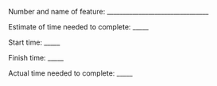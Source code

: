 Number and name of feature: ________________________________

Estimate of time needed to complete: _____

Start time: _____

Finish time: _____

Actual time needed to complete: _____